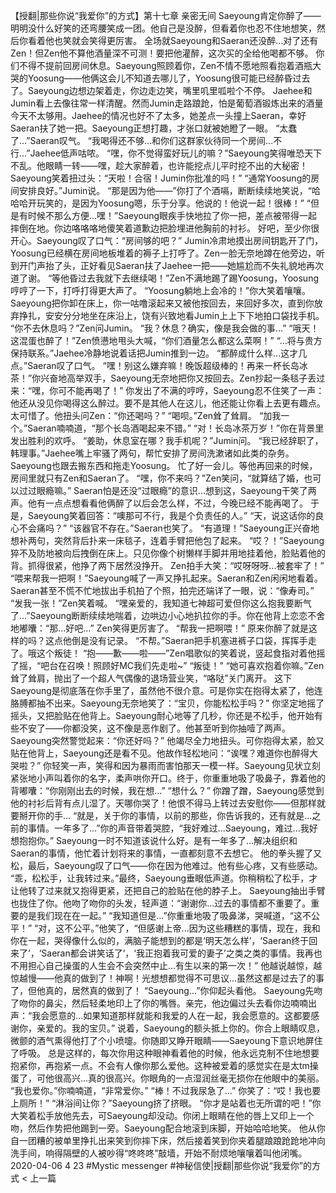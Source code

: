 
【授翻|那些你说“我爱你”的方式】第十七章 亲密无间
Saeyoung肯定你醉了——明明没什么好笑的还弯腰笑成一团。他自己是没醉，但看着你也忍不住地想笑，然后你看着他也笑就会笑得更厉害。
全场就Saeyoung和Saeran还没醉...对了还有Zen！但Zen他不算他酒量深不可测！要把他灌醉，这次买的全给他喝都不够。
你们不得不提前回房间休息。Saeyoung照顾着你，Zen不情不愿地照看抱着酒瓶大哭的Yoosung——他俩这会儿不知道去哪儿了，Yoosung很可能已经醉昏过去了。Saeyoung边想边架着走，你边走边笑，嘴里叽里呱啦个不停。
Jaehee和Jumin看上去像往常一样清醒。然而Jumin走路踉跄，怕是葡萄酒锻炼出来的酒量今天不太够用。Jaehee的情况也好不了太多，她差点一头撞上Saeran，幸好Saeran扶了她一把。Saeyoung正想打趣，才张口就被她瞪了一眼。
“太蠢了...”Saeran叹气。
“我喝得还不够...和你们这群家伙待同一个房间...不行...”Jaehee低声咕哝。
“嘿，你不觉得蛮好玩儿的嘛？”Saeyoung笑得唯恐天下不乱。他眼睛一转——嘿，趁大家醉着，也许能挖点儿平时挖不出的大秘密！Saeyoung笑着扭过头：“天啦！合宿！Jumin你批准的吗！”
“通常Yoosung的房间安排良好。”Jumin说。
“那是因为他——”你打了个酒嗝，断断续续地笑说，“哈哈哈开玩笑的，是因为Yoosung嗯，乐于分享。他说的！他说一起！很棒！”
“但是有时候不那么方便...嘿！”Saeyoung眼疾手快地拉了你一把，差点被带得一起摔倒在地。你边咯咯咯地傻笑着道歉边把脸埋进他胸前的衬衫。
好吧，至少你很开心。Saeyoung叹了口气：“房间够的吧？”
Jumin冷肃地摸出房间钥匙开了门，Yoosung已经横在房间地板堆着的褥子上打呼了。Zen一脸无奈地蹲在他旁边，听到开门声抬了头，正好看见Saeran扶了Jaehee一把——她尴尬而不失礼貌地再次道了谢。
“等他昏过去我就下去继续喝！”Zen不满地踢了踢Yoosung，Yoosung哼哼了一下，打呼打得更大声了。
“Yoosung躺地上会冷的！”你大笑着嚷嚷。Saeyoung把你卸在床上，你一咕噜滚起来又被他按回去，来回好多次，直到你放弃挣扎，安安分分地坐在床沿上，饶有兴致地看Jumin上上下下地拍口袋找手机。
“你不去休息吗？”Zen问Jumin。
“我？休息？确实，像是我会做的事...”
“哦天！这混蛋也醉了！”Zen愤懑地甩头大喊，“你们酒量怎么都这么菜啊！”
“...将与贵方保持联系。”Jaehee冷静地说着话把Jumin推到一边。
“都醉成什么样...这才几点。”Saeran叹了口气。
“嘿！别这么嫌弃嘛！晚饭超级棒的！再来一杯长岛冰茶！”你兴奋地高举双手，Saeyoung无奈地把你又按回去。Zen抄起一条毯子丢过来：“嘿，你可不能再喝了！”
你发出了不满的哼哼，Saeyoung忍不住笑了一声：他还从没见你喝得这么醉过。要不是其他人在这儿，他还能让你看上去更有趣点。太可惜了。他扭头问Zen：“你还喝吗？”
“喝呗。”Zen耸了耸肩。
“加我一个。”Saeran喃喃道，“那个长岛酒喝起来不错。”
“对！长岛冰茶万岁！”你在背景里发出胜利的欢呼。
“姜助，休息室在哪？我手机呢？”Jumin问。
“我已经辞职了，韩理事。”Jaehee嘴上牢骚了两句，帮忙安排了房间洗漱诸如此类的杂务。Saeyoung也跟去搬东西和拖走Yoosung。
忙了好一会儿。等他再回来的时候，房间里就只有Zen和Saeran了。
“嘿，你不来吗？”Zen笑问，“就算结了婚，也可以过过眼瘾嘛。”
Saeran怕是还没“过眼瘾”的意识...想到这，Saeyoung干笑了两声。他有一点点想看看他俩醉了以后会怎么样，不过，今晚已经不能再喝了。
于是，Saeyoung笑着回答：“噢那可不行，我是个负责任的人。”
“天，说这话你的良心不会痛吗？”
“该器官不存在。”Saeran也笑了。
“有道理！”Saeyoung正兴奋地想补两句，突然背后扑来一床毯子，连着手臂把他包了起来。
“哎？！”Saeyoung猝不及防地被向后拽倒在床上。只见你像个树懒样手脚并用地挂着他，脸贴着他的背。抓得很紧，他挣了两下居然没挣开。
Zen拍手大笑：“哎呀呀呀...被套牢了！”
“喂来帮我一把啊！”Saeyoung喊了一声又挣扎起来。Saeran和Zen闲闲地看着。Saeran甚至不慌不忙地拔出手机拍了个照，拍完还端详了一眼，说：“像寿司。”
“发我一张！”Zen笑着喊。
“嘿亲爱的，我知道七神超可爱但你这么抱我要断气了...”Saeyoung断断续续地喘着，边哄边小心地扒拉你的手。你在他背上恋恋不舍地嘟囔：“那...好吧...”
Zen笑得更厉害了。
“帮我一把啊喂！”
原来你醉了就是这样的吗？这点他倒是没有记录。
“不帮。”Saeran把手机塞进裤子口袋，挥挥手走了。哦这个叛徒！
“抱——歉——啦——”Zen唱歌似的笑着说，竖起食指对着他摇了摇，“吧台在召唤！照顾好MC我们先走啦~”
“叛徒！”
“她可喜欢抱着你嘛。”Zen耸了耸肩，抛出了一个超人气偶像的退场营业笑，“咯哒”关门离开。
这下Saeyoung是彻底落在你手里了，虽然他不很介意。可是你实在抱得太紧了，他连胳膊都抽不出来。Saeyoung无奈地笑了：“宝贝，你能松松手吗？”
你坚定地摇了摇头，又把脸贴在他背上。Saeyoung耐心地等了几秒，你还是不松手，他开始有些不安了——你都没笑，这不像是恶作剧了。他甚至听到你抽噎了两声。
Saeyoung突然警觉起来：“你还好吗？”
他竭尽全力地扭头。可你抱得太紧，脸又贴在他背上，Saeyoung还是看不见。他故作轻松地问：“诶嘿？难道你也醉得大哭啦？”
你轻笑一声，笑得和因为暴雨而害怕那天一模一样。Saeyoung见状立刻紧张地小声叫着你的名字，柔声哄你开口。终于，你重重地吸了吸鼻子，靠着他的背嘟囔：“你刚刚出去的时候，我在想...”
“想什么？”
你蹭了蹭，Saeyoung感觉到他的衬衫后背有点儿湿了。天哪你哭了！他恨不得马上转过去安慰你——但那样就要掰开你的手...
“就是，关于你的事情，以前的那些，你告诉我的，还有就是...之前的事情。一年多了...”你的声音带着哭腔，“我好难过...Saeyoung，难过...我好想抱抱你。”
Saeyoung一时不知道该说什么好。是有一年多了...解决组织和Saeran的事情，他忙着计划将来的事情，一直都刻意不去想它。
他的拳头握了又松，最后，Saeyoung叹了口气——你在因为他难过。他有些心疼，又有些感动。
“乖，松松手，让我转过来。”最终，Saeyoung垂眼低声道。你稍稍松了松手，才让他转了过来就又抱得更紧，还把自己的脸贴在他的脖子上。
Saeyoung抽出手臂也拢住了你。他吻了吻你的头发，轻声道：“谢谢你...过去的事情都不重要了。重要的是我们现在在一起。”
“我知道但是...”你重重地吸了吸鼻涕，哭喊道，“这不公平！”
“对，这不公平。”他笑了，“但感谢上帝...因为这些糟糕的事情，现在，我和你在一起，哭得像什么似的，满脑子能想到的都是‘明天怎么样’，‘Saeran终于回来了’，‘Saeran都会讲笑话了’，‘我正抱着我可爱的妻子’之类之类的事情。我再也不用担心自己操蛋的人生会不会突然中止...有生以来的第一次！”
他越说越惊，越惊越慢——他真的做到了！神啊！光想想都觉得不可思议...虽然这都是过去了的事了，但他真的，居然真的做到了！
“Saeyoung...”你仰起头看他。
Saeyoung先吻了吻你的鼻尖，然后轻柔地印上了你的嘴唇。亲完，他边偏过头去看你边喃喃出声：“我会愿意的...如果知道那样就能和我爱的人在一起，我会愿意的。这都要感谢你，亲爱的。我的宝贝。”
说着，Saeyoung的额头抵上你的。你合上眼睛叹息，微颤的酒气熏得他打了个小喷嚏。你随即又睁开眼睛——Saeyoung下意识地屏住了呼吸。
总是这样的，每次你用这种眼神看着他的时候，他永远克制不住地想要抱紧你，再抱紧一点。不会有人像你那么爱他。这种被爱着的感觉实在是太tm操蛋了，可他很高兴...真的很高兴。你眼角的一点湿润丝毫无损你在他眼中的美丽。
“我也爱你。”你喃喃道，“非常爱你。”
“棒！不过我尿急了...”
你笑了：“哎！我也要上厕所！”
“淋浴间让你？”Saeyoung挤了挤眼。
“你才是站着也无所谓的吧！”你大笑着松手放他先去，可Saeyoung却没动。你闭上眼睛在他的唇上又印上一个吻，然后作势把他踢到一旁。Saeyoung配合地滚到床脚，开始哈哈地笑。
他从你自一团糟的被单里挣扎出来笑到你摔下床，然后接着笑到你夹着腿踉踉跄跄地冲向洗手间，响得隔壁的人被吵得“咚咚咚”敲墙，开始不耐烦地嚷嚷着叫他闭嘴。
2020-04-06
4
23
#Mystic messenger
#神秘信使|授翻|那些你说“我爱你”的方式
< 上一篇
